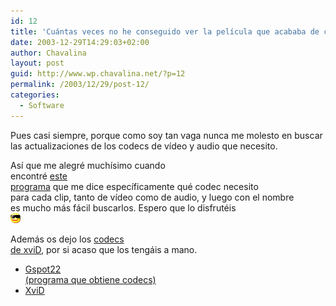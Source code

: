 ```yaml
---
id: 12
title: 'Cuántas veces no he conseguido ver la película que acababa de conseguir&#8230;'
date: 2003-12-29T14:29:03+02:00
author: Chavalina
layout: post
guid: http://www.wp.chavalina.net/?p=12
permalink: /2003/12/29/post-12/
categories:
  - Software
---
```

<p align="left">
  Pues casi siempre, porque como soy tan vaga nunca me molesto en buscar<br /> las actualizaciones de los codecs de v&iacute;deo y audio que necesito.
</p>

<p align="left">
  As&iacute; que me alegr&eacute; much&iacute;simo cuando<br /> encontr&eacute; <a href="ficheros/ficheros.php#musica">este<br /> programa</a> que me dice espec&iacute;ficamente qu&eacute; codec necesito<br /> para cada clip, tanto de v&iacute;deo como de audio, y luego con el nombre<br /> es mucho m&aacute;s f&aacute;cil buscarlos. Espero que lo disfrut&eacute;is<br /> <img src="./imagenes/emoticonos/gafas.gif" alt="emo" />
</p>

<p align="left">
  Adem&aacute;s os dejo los <a href="ficheros/ficheros.php#musica">codecs<br /> de xviD,</a> por si acaso que los teng&aacute;is a mano.
</p>

  * [Gspot22  
    (programa que obtiene codecs)](ficheros/ficheros.php#musica)
  * [XviD](ficheros/ficheros.php#musica)